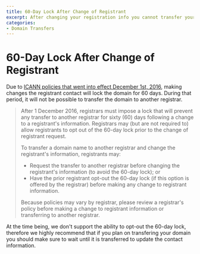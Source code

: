 ```yaml
---
title: 60-Day Lock After Change of Registrant
excerpt: After changing your registration info you cannot transfer your domain for sixty days.
categories:
- Domain Transfers
---
```


# 60-Day Lock After Change of Registrant

Due to [ICANN policies that went into effect December 1st, 2016](https://www.icann.org/resources/pages/ownership-2013-05-03-en), making changes the registrant contact will lock the domain for 60 days. During that period, it will not be possible to transfer the domain to another registrar.

> After 1 December 2016, registrars must impose a lock that will prevent any transfer to
> another registrar for sixty (60) days following a change to a registrant's
> information. Registrars may (but are not required to) allow registrants to opt out
> of the 60-day lock prior to the change of registrant request.
> 
> To transfer a domain name to another registrar and change the registrant's
> information, registrants may:
> 
> - Request the transfer to another registrar before changing the registrant's information (to avoid the 60-day lock); or
> - Have the prior registrant opt-out the 60-day lock (if this option is offered by the registrar) before making any change to registrant information.
> 
> Because policies may vary by registrar, please review a registrar's policy before making a change to registrant information or transferring to another registrar.

At the time being, we don't support the ability to opt-out the 60-day lock, therefore we highly recommend that if you plan on transfering your domain you should make sure to wait until it is transferred to update the contact information.
